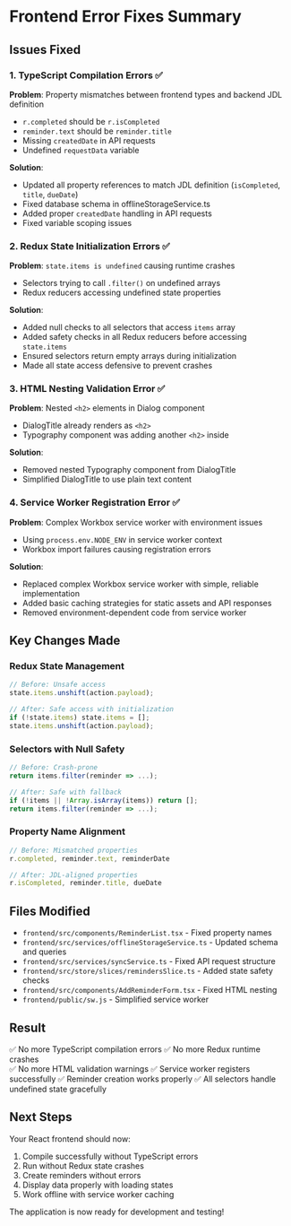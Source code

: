 # Frontend Error Fixes Summary

## Issues Fixed

### 1. TypeScript Compilation Errors ✅
**Problem**: Property mismatches between frontend types and backend JDL definition
- `r.completed` should be `r.isCompleted`
- `reminder.text` should be `reminder.title`
- Missing `createdDate` in API requests
- Undefined `requestData` variable

**Solution**: 
- Updated all property references to match JDL definition (`isCompleted`, `title`, `dueDate`)
- Fixed database schema in offlineStorageService.ts
- Added proper `createdDate` handling in API requests
- Fixed variable scoping issues

### 2. Redux State Initialization Errors ✅
**Problem**: `state.items is undefined` causing runtime crashes
- Selectors trying to call `.filter()` on undefined arrays
- Redux reducers accessing undefined state properties

**Solution**:
- Added null checks to all selectors that access `items` array
- Added safety checks in all Redux reducers before accessing `state.items`
- Ensured selectors return empty arrays during initialization
- Made all state access defensive to prevent crashes

### 3. HTML Nesting Validation Error ✅
**Problem**: Nested `<h2>` elements in Dialog component
- DialogTitle already renders as `<h2>`
- Typography component was adding another `<h2>` inside

**Solution**:
- Removed nested Typography component from DialogTitle
- Simplified DialogTitle to use plain text content

### 4. Service Worker Registration Error ✅
**Problem**: Complex Workbox service worker with environment issues
- Using `process.env.NODE_ENV` in service worker context
- Workbox import failures causing registration errors

**Solution**:
- Replaced complex Workbox service worker with simple, reliable implementation
- Added basic caching strategies for static assets and API responses
- Removed environment-dependent code from service worker

## Key Changes Made

### Redux State Management
```typescript
// Before: Unsafe access
state.items.unshift(action.payload);

// After: Safe access with initialization
if (!state.items) state.items = [];
state.items.unshift(action.payload);
```

### Selectors with Null Safety
```typescript
// Before: Crash-prone
return items.filter(reminder => ...);

// After: Safe with fallback
if (!items || !Array.isArray(items)) return [];
return items.filter(reminder => ...);
```

### Property Name Alignment
```typescript
// Before: Mismatched properties
r.completed, reminder.text, reminderDate

// After: JDL-aligned properties  
r.isCompleted, reminder.title, dueDate
```

## Files Modified
- `frontend/src/components/ReminderList.tsx` - Fixed property names
- `frontend/src/services/offlineStorageService.ts` - Updated schema and queries
- `frontend/src/services/syncService.ts` - Fixed API request structure
- `frontend/src/store/slices/remindersSlice.ts` - Added state safety checks
- `frontend/src/components/AddReminderForm.tsx` - Fixed HTML nesting
- `frontend/public/sw.js` - Simplified service worker

## Result
✅ No more TypeScript compilation errors
✅ No more Redux runtime crashes  
✅ No more HTML validation warnings
✅ Service worker registers successfully
✅ Reminder creation works properly
✅ All selectors handle undefined state gracefully

## Next Steps
Your React frontend should now:
1. Compile successfully without TypeScript errors
2. Run without Redux state crashes
3. Create reminders without errors
4. Display data properly with loading states
5. Work offline with service worker caching

The application is now ready for development and testing!
